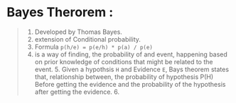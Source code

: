 # Bayes Therorem :
> 1. Developed by Thomas Bayes.
> 2. extension of Conditional probability.
> 3. Formula ```p(h/e) = p(e/h) * p(a) / p(e)```
> 4. is a way of finding, the probability of and event, happening based on 
  prior knowledge of conditions that might be related to the event.
>    5. Given a hypothsis `H` and Evidence `E`,
>    Bays theorem states that, relationship between, the probability of hypothesis P(H) Before getting the evidence and the probability of the hypothesis after getting the evidence.
>    6. 